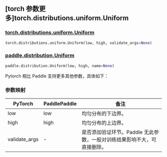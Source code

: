 ## [torch 参数更多]torch.distributions.uniform.Uniform

### [torch.distributions.uniform.Uniform](https://pytorch.org/docs/stable/distributions.html#torch.distributions.uniform.Uniform)

```python
torch.distributions.uniform.Uniform(low, high, validate_args=None)
```

### [paddle.distribution.Uniform](https://www.paddlepaddle.org.cn/documentation/docs/zh/develop/api/paddle/distribution/Uniform_cn.html)

```python
paddle.distribution.Uniform(low, high, name=None)
```

Pytorch 相比 Paddle 支持更多其他参数，具体如下：

### 参数映射

| PyTorch       | PaddlePaddle | 备注                                          |
| ------------- | ------------ | --------------------------------------------- |
| low           | low          | 均匀分布的下边界。                            |
| high          | high         | 均匀分布的上边界。                            |
| validate_args | -            | 是否添加验证环节。Paddle 无此参数，一般对训练结果影响不大，可直接删除。 |
